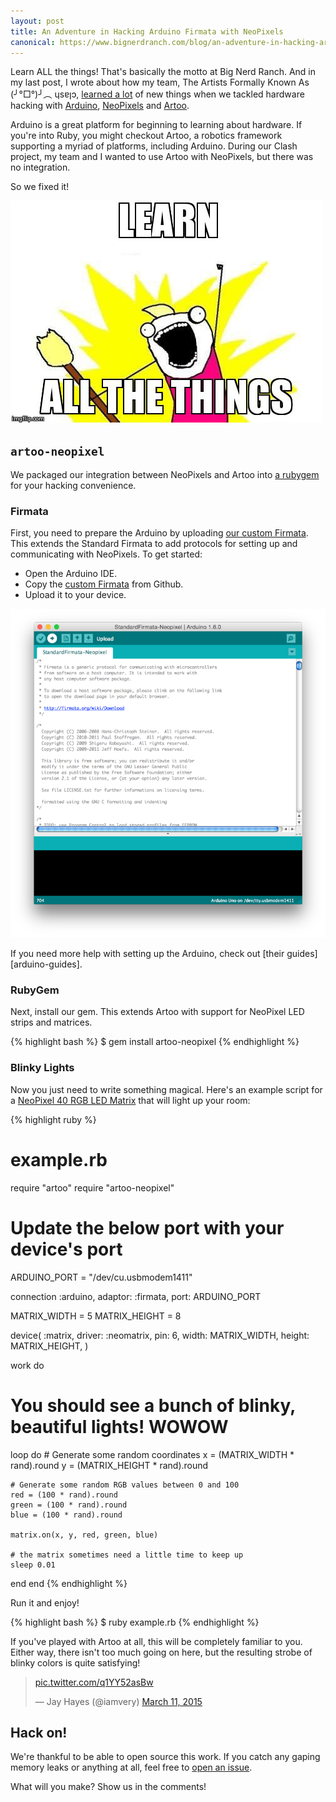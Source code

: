 ```yaml
---
layout: post
title: An Adventure in Hacking Arduino Firmata with NeoPixels
canonical: https://www.bignerdranch.com/blog/an-adventure-in-hacking-arduino-firmata-with-neopixels/
---
```


Learn ALL the things! That's basically the motto at Big Nerd Ranch. And in my last post, I wrote about how my team, The Artists Formally Known As (╯°□°)╯︵ ɥsɐןɔ, [learned a lot](https://www.bignerdranch.com/blog/hacking-arduino-firmata-with-neopixels/) of new things when we tackled hardware hacking with [Arduino][arduino], [NeoPixels][neopixel] and [Artoo][artoo].

Arduino is a great platform for beginning to learning about hardware. If you're into Ruby, you
might checkout Artoo, a robotics framework supporting a myriad of
platforms, including Arduino. During our Clash project, my team and I wanted to use Artoo
with NeoPixels, but there was no integration.

So we fixed it!

![learn all the things](/img/blog/2015/04/learn-all-the-things.png)

## `artoo-neopixel`

We packaged our integration between NeoPixels and Artoo into [a rubygem][artoo-neopixel]
for your hacking convenience.

### Firmata

First, you need to prepare the Arduino by uploading [our custom Firmata][custom-firmata]. This extends the Standard Firmata to add protocols for setting up and
communicating with NeoPixels. To get started:

* Open the Arduino IDE.
* Copy the [custom Firmata](https://github.com/iamvery/artoo-neopixel/blob/master/firmata/StandardFirmata-NeoPixel.ino) from Github.
* Upload it to your device.

![arduino ide](/img/blog/2015/04/arduino-firmata.png)

If you need more help with setting up the Arduino, check out [their guides][arduino-guides].

### RubyGem

Next, install our gem. This extends Artoo with support for NeoPixel LED strips
and matrices.

{% highlight bash %}
$ gem install artoo-neopixel
{% endhighlight %}

### Blinky Lights

Now you just need to write something magical. Here's an example script for a
[NeoPixel 40 RGB LED Matrix][neopixel-matrix] that will light up your room:

{% highlight ruby %}
# example.rb
require "artoo"
require "artoo-neopixel"

# Update the below port with your device's port
ARDUINO_PORT = "/dev/cu.usbmodem1411"

connection :arduino, adaptor: :firmata, port: ARDUINO_PORT

MATRIX_WIDTH = 5
MATRIX_HEIGHT = 8

device(
  :matrix,
  driver: :neomatrix,
  pin: 6,
  width: MATRIX_WIDTH,
  height: MATRIX_HEIGHT,
)

work do
  # You should see a bunch of blinky, beautiful lights! WOWOW
  loop do
    # Generate some random coordinates
    x = (MATRIX_WIDTH * rand).round
    y = (MATRIX_HEIGHT * rand).round

    # Generate some random RGB values between 0 and 100
    red = (100 * rand).round
    green = (100 * rand).round
    blue = (100 * rand).round

    matrix.on(x, y, red, green, blue)

    # the matrix sometimes need a little time to keep up
    sleep 0.01
  end
end
{% endhighlight %}

Run it and enjoy!

{% highlight bash %}
$ ruby example.rb
{% endhighlight %}

If you've played with Artoo at all, this will be completely familiar to you.
Either way, there isn't too much going on here, but the resulting strobe of
blinky colors is quite satisfying!

<blockquote class="twitter-video" lang="en" data-status="hidden">
  <p><a href="http://t.co/q1YY52asBw">pic.twitter.com/q1YY52asBw</a></p>&mdash; Jay Hayes (@iamvery)
  <a href="https://twitter.com/iamvery/status/575628248115245056">March 11, 2015</a>
</blockquote>
<script async src="//platform.twitter.com/widgets.js" charset="utf-8"></script>

## Hack on!

We're thankful to be able to open source this work. If you catch any gaping
memory leaks or anything at all, feel free to [open an issue][new-issue].

What will you make? Show us in the comments!

[clash]: http://www.bignerdranch.com/blog/fourth-annual-clash-of-the-coders
[arduino]: http://www.arduino.cc
[chae]: http://www.bignerdranch.com/about-us/nerds/chae-okeefe
[neopixel]: http://www.adafruit.com/category/168
[artoo]: http://artoo.io
[firmata]: http://firmata.org
[digital-pin]: http://arduino.cc/en/Tutorial/DigitalPins
[sysex-message]: http://firmata.org/wiki/V2.2ProtocolDetails#Sysex_Message_Format
[artoo-neopixel]: https://github.com/iamvery/artoo-neopixel
[new-issue]: https://github.com/iamvery/artoo-neopixel/issues/new
[custom-firmata]: https://github.com/iamvery/artoo-neopixel/blob/master/firmata/StandardFirmata-NeoPixel.ino
[arduino-getting-started]: http://arduino.cc/en/Guide/HomePage
[neopixel-matrix]: http://www.adafruit.com/product/1430
